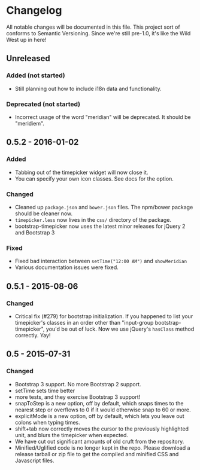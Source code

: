 # Changelog

All notable changes will be documented in this file.  This project
sort of conforms to Semantic Versioning. Since we're still pre-1.0,
it's like the Wild West up in here!

## Unreleased

### Added (not started)
- Still planning out how to include i18n data and functionality.

### Deprecated (not started)
- Incorrect usage of the word "meridian" will be deprecated. It should
  be "meridiem".



## 0.5.2 - 2016-01-02
### Added
- Tabbing out of the timepicker widget will now close it.
- You can specify your own icon classes. See docs for the option.

### Changed
- Cleaned up `package.json` and `bower.json` files. The npm/bower package
  should be cleaner now.
- `timepicker.less` now lives in the `css/` directory of the package.
- bootstrap-timepicker now uses the latest minor releases for jQuery 2 and
  Bootstrap 3

### Fixed
- Fixed bad interaction between `setTime("12:00 AM")` and `showMeridian`
- Various documentation issues were fixed.

## 0.5.1 - 2015-08-06
### Changed
- Critical fix (#279) for bootstrap initialization. If you happened to
  list your timepicker's classes in an order other than "input-group
  bootstrap-timepicker", you'd be out of luck. Now we use jQuery's
  `hasClass` method correctly. Yay!

## 0.5 - 2015-07-31
### Changed
- Bootstrap 3 support. No more Bootstrap 2 support.
- setTime sets time better
- more tests, and they exercise Bootstrap 3 support!
- snapToStep is a new option, off by default, which snaps times to the
  nearest step or overflows to 0 if it would otherwise snap to 60 or
  more.
- explicitMode is a new option, off by default, which lets you leave
  out colons when typing times.
- shift+tab now correctly moves the cursor to the previously
  highlighted unit, and blurs the timepicker when expected.
- We have cut out significant amounts of old cruft from the
  repository.
- Minified/Uglified code is no longer kept in the repo. Please
  download a release tarball or zip file to get the compiled and
  minified CSS and Javascript files.
